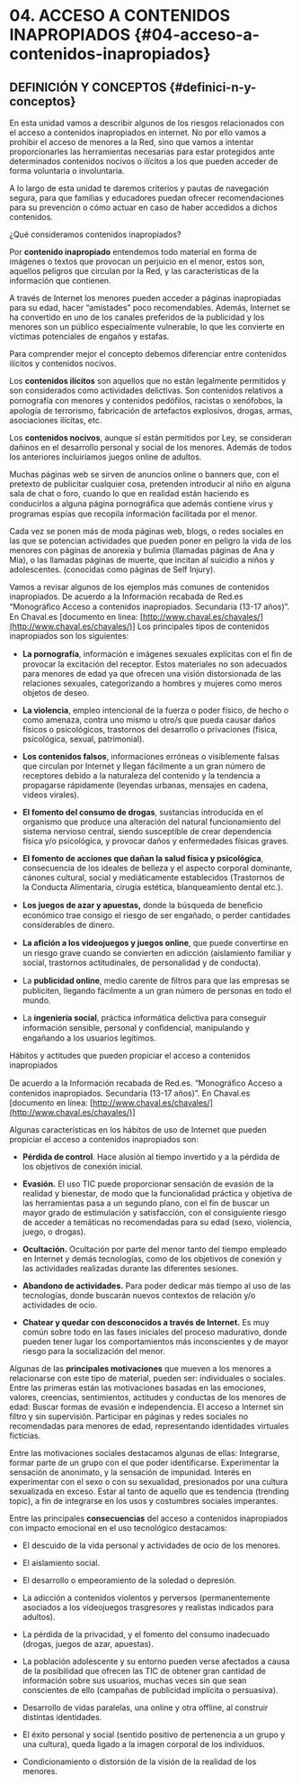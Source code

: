 # 04\. ACCESO A CONTENIDOS INAPROPIADOS {#04-acceso-a-contenidos-inapropiados}

## DEFINICIÓN Y CONCEPTOS {#definici-n-y-conceptos}

En esta unidad vamos a describir algunos de los riesgos relacionados con el acceso a contenidos inapropiados en internet. No por ello vamos a prohibir el acceso de menores a la Red, sino que vamos a intentar proporcionarles las herramientas necesarias para estar protegidos ante determinados contenidos nocivos o ilícitos a los que pueden acceder de forma voluntaria o involuntaria.

A lo largo de esta unidad te daremos criterios y pautas de navegación segura, para que familias y educadores puedan ofrecer recomendaciones para su prevención o cómo actuar en caso de haber accedidos a dichos contenidos.

¿Qué consideramos contenidos inapropiados?

Por **contenido inapropiado** entendemos todo material en forma de imágenes o textos que provocan un perjuicio en el menor, estos son, aquellos peligros que circulan por la Red, y las características de la información que contienen.

A través de Internet los menores pueden acceder a páginas inapropiadas para su edad, hacer “amistades” poco recomendables. Además, Internet se ha convertido en uno de los canales preferidos de la publicidad y los menores son un público especialmente vulnerable, lo que les convierte en víctimas potenciales de engaños y estafas.

Para comprender mejor el concepto debemos diferenciar entre contenidos ilícitos y contenidos nocivos.

Los **contenidos ilícitos** son aquellos que no están legalmente permitidos y son considerados como actividades delictivas. Son contenidos relativos a pornografía con menores y contenidos pedóﬁlos, racistas o xenófobos, la apología de terrorismo, fabricación de artefactos explosivos, drogas, armas, asociaciones ilícitas, etc.

Los **contenidos nocivos**, aunque sí están permitidos por Ley, se consideran dañinos en el desarrollo personal y social de los menores. Además de todos los anteriores incluiríamos juegos online de adultos.

Muchas páginas web se sirven de anuncios online o banners que, con el pretexto de publicitar cualquier cosa, pretenden introducir al niño en alguna sala de chat o foro, cuando lo que en realidad están haciendo es conducirlos a alguna página pornográﬁca que además contiene virus y programas espías que recopila información facilitada por el menor.

Cada vez se ponen más de moda páginas web, blogs, o redes sociales en las que se potencian actividades que pueden poner en peligro la vida de los menores con páginas de anorexia y bulimia (llamadas páginas de Ana y Mia), o las llamadas páginas de muerte, que incitan al suicidio a niños y adolescentes. (conocidas como páginas de Self Injury).

Vamos a revisar algunos de los ejemplos más comunes de contenidos inapropiados. De acuerdo a la Información recabada de Red.es “Monográﬁco Acceso a contenidos inapropiados. Secundaria (13-17 años)”. En Chaval.es [documento en línea: [http://www.chaval.es/chavales/](http://www.chaval.es/chavales/)] Los principales tipos de contenidos inapropiados son los siguientes:

*   **La pornografía**, información e imágenes sexuales explícitas con el ﬁn de provocar la excitación del receptor. Estos materiales no son adecuados para menores de edad ya que ofrecen una visión distorsionada de las relaciones sexuales, categorizando a hombres y mujeres como meros objetos de deseo.

*   **La violencia**, empleo intencional de la fuerza o poder físico, de hecho o como amenaza, contra uno mismo u otro/s que pueda causar daños físicos o psicológicos, trastornos del desarrollo o privaciones (física, psicológica, sexual, patrimonial).

*   **Los contenidos falsos**, informaciones erróneas o visiblemente falsas que circulan por Internet y llegan fácilmente a un gran número de receptores debido a la naturaleza del contenido y la tendencia a propagarse rápidamente (leyendas urbanas, mensajes en cadena, videos virales).

*   **El fomento del consumo de drogas**, sustancias introducida en el organismo que produce una alteración del natural funcionamiento del sistema nervioso central, siendo susceptible de crear dependencia física y/o psicológica, y provocar daños y enfermedades físicas graves.

*   **El fomento de acciones que dañan la salud física y psicológica**, consecuencia de los ideales de belleza y el aspecto corporal dominante, cánones cultural, social y mediáticamente establecidos (Trastornos de la Conducta Alimentaria, cirugía estética, blanqueamiento dental etc.).

*   **Los juegos de azar y apuestas,** donde la búsqueda de beneﬁcio económico trae consigo el riesgo de ser engañado, o perder cantidades considerables de dinero.

*   **La aﬁción a los videojuegos y juegos online**, que puede convertirse en un riesgo grave cuando se convierten en adicción (aislamiento familiar y social, trastornos actitudinales, de personalidad y de conducta).

*   La **publicidad online**, medio carente de ﬁltros para que las empresas se publiciten, llegando fácilmente a un gran número de personas en todo el mundo.

*   La **ingeniería social**, práctica informática delictiva para conseguir información sensible, personal y conﬁdencial, manipulando y engañando a los usuarios legítimos.

Hábitos y actitudes que pueden propiciar el acceso a contenidos inapropiados

De acuerdo a la Información recabada de Red.es. “Monográﬁco Acceso a contenidos inapropiados. Secundaria (13-17 años)”. En Chaval.es [documento en línea: [http://www.chaval.es/chavales/](http://www.chaval.es/chavales/)]

Algunas características en los hábitos de uso de Internet que pueden propiciar el acceso a contenidos inapropiados son:

*   **Pérdida de control**. Hace alusión al tiempo invertido y a la pérdida de los objetivos de conexión inicial.

*   **Evasión.** El uso TIC puede proporcionar sensación de evasión de la realidad y bienestar, de modo que la funcionalidad práctica y objetiva de las herramientas pasa a un segundo plano, con el fin de buscar un mayor grado de estimulación y satisfacción, con el consiguiente riesgo de acceder a temáticas no recomendadas para su edad (sexo, violencia, juego, o drogas).

*   **Ocultación.** Ocultación por parte del menor tanto del tiempo empleado en Internet y demás tecnologías, como de los objetivos de conexión y las actividades realizadas durante las diferentes sesiones.

*   **Abandono de actividades.** Para poder dedicar más tiempo al uso de las tecnologías, donde buscarán nuevos contextos de relación y/o actividades de ocio.

*   **Chatear y quedar con desconocidos a través de Internet.** Es muy común sobre todo en las fases iniciales del proceso madurativo, donde pueden tener lugar los comportamientos más inconscientes y de mayor riesgo para la socialización del menor.

Algunas de las **principales motivaciones** que mueven a los menores a relacionarse con este tipo de material, pueden ser: individuales o sociales. Entre las primeras están las motivaciones basadas en las emociones, valores, creencias, sentimientos, actitudes y conductas de los menores de edad: Buscar formas de evasión e independencia. El acceso a Internet sin filtro y sin supervisión. Participar en páginas y redes sociales no recomendadas para menores de edad, representando identidades virtuales ficticias.

Entre las motivaciones sociales destacamos algunas de ellas: Integrarse, formar parte de un grupo con el que poder identificarse. Experimentar la sensación de anonimato, y la sensación de impunidad. Interés en experimentar con el sexo o con su sexualidad, presionados por una cultura sexualizada en exceso. Estar al tanto de aquello que es tendencia (trending topic), a fin de integrarse en los usos y costumbres sociales imperantes.

Entre las principales **consecuencias** del acceso a contenidos inapropiados con impacto emocional en el uso tecnológico destacamos:

*   El descuido de la vida personal y actividades de ocio de los menores.

*   El aislamiento social.

*   El desarrollo o empeoramiento de la soledad o depresión.

*   La adicción a contenidos violentos y perversos (permanentemente asociados a los videojuegos trasgresores y realistas indicados para adultos).

*   La pérdida de la privacidad, y el fomento del consumo inadecuado (drogas, juegos de azar, apuestas).

*   La población adolescente y su entorno pueden verse afectados a causa de la posibilidad que ofrecen las TIC de obtener gran cantidad de información sobre sus usuarios, muchas veces sin que sean conscientes de ello (campañas de publicidad implícita o persuasiva).

*   Desarrollo de vidas paralelas, una online y otra offline, al construir distintas identidades.

*   El éxito personal y social (sentido positivo de pertenencia a un grupo y una cultura), queda ligado a la imagen corporal de los individuos.

*   Condicionamiento o distorsión de la visión de la realidad de los menores.